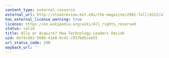 ```yaml
---
content_type: external-resource
external_url: http://sloanreview.mit.edu/the-magazine/2001-fall/4312/ally-or-acquire-how-technology-leaders-decide/
has_external_license_warning: true
license: https://en.wikipedia.org/wiki/All_rights_reserved
status: valid
title: Ally or Acquire? How Technology Leaders Decide
uid: 8e74cd91-560b-41e8-9c41-c937bd5ceb55
url_status_code: 200
wayback_url: ''
---
```


